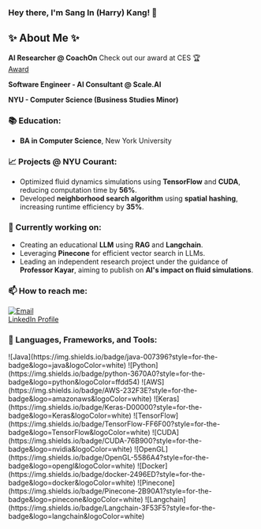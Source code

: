 ### Hey there, I'm Sang In (Harry) Kang! 👋

## ✨ About Me ✨
<p align="left"> 

**AI Researcher @ CoachOn**
Check out our award at CES 🏆  
[Award](https://www.ces.tech/innovation-awards/2025/coachon-math-ai-powered-math-education-service/)

**Software Engineer - AI Consultant @ Scale.AI**

**NYU - Computer Science (Business Studies Minor)**

### 📚 Education:
- **BA in Computer Science**, New York University

### 📈 Projects @ NYU Courant:
- Optimized fluid dynamics simulations using **TensorFlow** and **CUDA**, reducing computation time by **56%**.
- Developed **neighborhood search algorithm** using **spatial hashing**, increasing runtime efficiency by **35%**.

</p>

### 🚀 Currently working on:
- Creating an educational **LLM** using **RAG** and **Langchain**.
- Leveraging **Pinecone** for efficient vector search in LLMs.
- Leading an independent research project under the guidance of **Professor Kayar**, aiming to publish on **AI's impact on fluid simulations**.

<p align="left">

### 📫 How to reach me:
[![Email](https://img.shields.io/badge/Email-D14836?style=for-the-badge&logo=gmail&logoColor=white)](mailto:your-email)  
[LinkedIn Profile](https://www.linkedin.com/in/sang-in-kang-a256b9b0/)

### 🔭 Languages, Frameworks, and Tools:
<p align="left">
![Java](https://img.shields.io/badge/java-007396?style=for-the-badge&logo=java&logoColor=white)
![Python](https://img.shields.io/badge/python-3670A0?style=for-the-badge&logo=python&logoColor=ffdd54)
![AWS](https://img.shields.io/badge/AWS-232F3E?style=for-the-badge&logo=amazonaws&logoColor=white)
![Keras](https://img.shields.io/badge/Keras-D00000?style=for-the-badge&logo=Keras&logoColor=white)
![TensorFlow](https://img.shields.io/badge/TensorFlow-FF6F00?style=for-the-badge&logo=TensorFlow&logoColor=white)
![CUDA](https://img.shields.io/badge/CUDA-76B900?style=for-the-badge&logo=nvidia&logoColor=white)
![OpenGL](https://img.shields.io/badge/OpenGL-5586A4?style=for-the-badge&logo=opengl&logoColor=white)
![Docker](https://img.shields.io/badge/docker-2496ED?style=for-the-badge&logo=docker&logoColor=white)
![Pinecone](https://img.shields.io/badge/Pinecone-2B90A1?style=for-the-badge&logo=pinecone&logoColor=white)
![Langchain](https://img.shields.io/badge/Langchain-3F53F5?style=for-the-badge&logo=langchain&logoColor=white)
</p>
